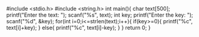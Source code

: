 #include <stdio.h>
#include <string.h>
int main(){
    char text[500];
    printf("Enter the text: ");
    scanf("%s", text);
    int key;
    printf("Enter the key: ");
    scanf("%d", &key);
    for(int i=0;i<=strlen(text);i++){
        if(key>=0){
            printf("%c", text[i]+key);
        }
        else{
            printf("%c", text[i]-key);
        }
    }
    return 0;
}
